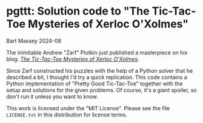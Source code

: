 # pgttt: Solution code to "The Tic-Tac-Toe Mysteries of Xerloc O'Xolmes"
Bart Massey 2024-08

The inimitable Andrew "Zarf" Plotkin just published a
masterpiece on his blog: [*The Tic-Tac-Toe Mysteries of
Xerloc O'Xolmes*](https://blog.zarfhome.com/2024/08/tic-tac-toe-mysteries).

Since Zarf constructed his puzzles with the help of a Python
solver that he described a bit, I thought I'd try a quick
replication. This code contains a Python implementation of
"Pretty Good Tic-Tac-Toe" together with the setup and
solutions for the given problems. Of course, it's a giant
spoiler, so don't run it unless you want to know.

This work is licensed under the "MIT License". Please see the file
`LICENSE.txt` in this distribution for license terms.
